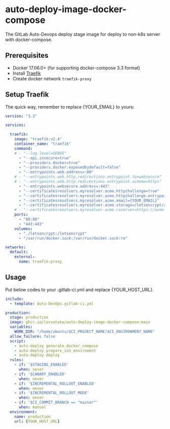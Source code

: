 # auto-deploy-image-docker-compose
The GitLab Auto-Devops deploy stage image for deploy to non-k8s server with docker-compose.

## Prerequisites

- Docker 17.06.0+ (for supporting docker-compose 3.3 format)
- Install [Traefik](https://doc.traefik.io/traefik/user-guides/docker-compose/acme-http/)
- Create docker network `traefik-proxy`

## Setup Traefik

The quick way, remember to replace {YOUR_EMAIL} to yours:
```yml
version: "3.3"

services:

  traefik:
    image: "traefik:v2.4"
    container_name: "traefik"
    command:
    # - "--log.level=DEBUG"
      - "--api.insecure=true"
      - "--providers.docker=true"
      - "--providers.docker.exposedbydefault=false"
      - "--entrypoints.web.address=:80"
    # - "--entrypoints.web.http.redirections.entrypoint.to=websecure"
    # - "--entrypoints.web.http.redirections.entrypoint.scheme=https"
      - "--entrypoints.websecure.address=:443"
      - "--certificatesresolvers.myresolver.acme.httpchallenge=true"
      - "--certificatesresolvers.myresolver.acme.httpchallenge.entrypoint=web"
      - "--certificatesresolvers.myresolver.acme.email={YOUR_EMAIL}"
      - "--certificatesresolvers.myresolver.acme.storage=/letsencrypt/acme.json"
    # - "--certificatesresolvers.myresolver.acme.caserver=https://acme-staging-v02.api.letsencrypt.org/directory"
    ports:
      - "80:80"
      - "443:443"
    volumes:
      - "./letsencrypt:/letsencrypt"
      - "/var/run/docker.sock:/var/run/docker.sock:ro"

networks:
  default:
    external:
      name: traefik-proxy
```

## Usage

Put below codes to your .gitlab-ci.yml and replace {YOUR_HOST_URL}.
```yml
include:
  - template: Auto-DevOps.gitlab-ci.yml

production:
  stage: production
  image: ghcr.io/larvatatw/auto-deploy-image-docker-compose:main
  variables:
    WORK_DIR: "/home/ubuntu/$CI_PROJECT_NAME/$CI_ENVIRONMENT_NAME"
  allow_failure: false
  script:
    - auto-deploy generate_docker_compose
    - auto-deploy prepare_ssh_enviroment
    - auto-deploy deploy
  rules:
    - if: '$STAGING_ENABLED'
      when: never
    - if: '$CANARY_ENABLED'
      when: never
    - if: '$INCREMENTAL_ROLLOUT_ENABLED'
      when: never
    - if: '$INCREMENTAL_ROLLOUT_MODE'
      when: never
    - if: '$CI_COMMIT_BRANCH == "master"'
      when: manual
  environment:
    name: production
    url: {YOUR_HOST_URL}
```
